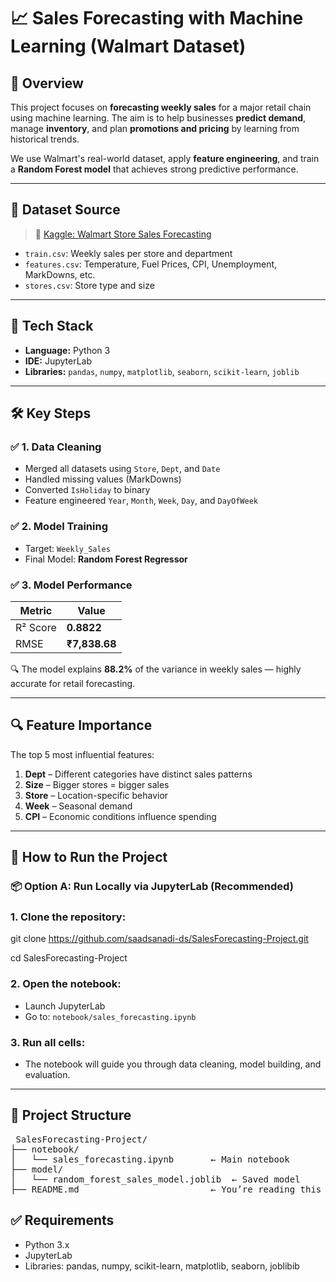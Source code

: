 # 📈 Sales Forecasting with Machine Learning (Walmart Dataset)

## 📌 Overview

This project focuses on **forecasting weekly sales** for a major retail chain using machine learning. The aim is to help businesses **predict demand**, manage **inventory**, and plan **promotions and pricing** by learning from historical trends.

We use Walmart's real-world dataset, apply **feature engineering**, and train a **Random Forest model** that achieves strong predictive performance.

---

## 📂 Dataset Source

> 📍 [Kaggle: Walmart Store Sales Forecasting](https://www.kaggle.com/competitions/walmart-recruiting-store-sales-forecasting)

- `train.csv`: Weekly sales per store and department
- `features.csv`: Temperature, Fuel Prices, CPI, Unemployment, MarkDowns, etc.
- `stores.csv`: Store type and size

---

## 🧰 Tech Stack

- **Language:** Python 3
- **IDE:** JupyterLab
- **Libraries:** `pandas`, `numpy`, `matplotlib`, `seaborn`, `scikit-learn`, `joblib`

---

## 🛠️ Key Steps

### ✅ 1. Data Cleaning
- Merged all datasets using `Store`, `Dept`, and `Date`
- Handled missing values (MarkDowns)
- Converted `IsHoliday` to binary
- Feature engineered `Year`, `Month`, `Week`, `Day`, and `DayOfWeek`

### ✅ 2. Model Training
- Target: `Weekly_Sales`
- Final Model: **Random Forest Regressor**

### ✅ 3. Model Performance

| Metric       | Value         |
|--------------|---------------|
| R² Score     | **0.8822**    |
| RMSE         | **₹7,838.68** |

🔍 The model explains **88.2%** of the variance in weekly sales — highly accurate for retail forecasting.

---

## 🔍 Feature Importance

The top 5 most influential features:

1. **Dept** – Different categories have distinct sales patterns
2. **Size** – Bigger stores = bigger sales
3. **Store** – Location-specific behavior
4. **Week** – Seasonal demand
5. **CPI** – Economic conditions influence spending

---

## 🚀 How to Run the Project

### 📦 Option A: Run Locally via JupyterLab (Recommended)

### 1. Clone the repository:
git clone https://github.com/saadsanadi-ds/SalesForecasting-Project.git

 cd SalesForecasting-Project

### 2. Open the notebook:
- Launch JupyterLab
- Go to: `notebook/sales_forecasting.ipynb`

### 3. Run all cells:
- The notebook will guide you through data cleaning, model building, and evaluation.

---

## 📁 Project Structure
<pre> SalesForecasting-Project/
├── notebook/
│   └── sales_forecasting.ipynb       ← Main notebook
├── model/
│   └── random_forest_sales_model.joblib  ← Saved model
├── README.md                         ← You’re reading this  </pre>


## ✅ Requirements

- Python 3.x
- JupyterLab
- Libraries: pandas, numpy, scikit-learn, matplotlib, seaborn, joblibib
